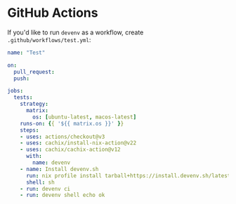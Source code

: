 # GitHub Actions

If you'd like to run `devenv` as a workflow, create `.github/workflows/test.yml`:

```yaml
name: "Test"

on:
  pull_request:
  push:

jobs:
  tests:
    strategy:
      matrix:
        os: [ubuntu-latest, macos-latest]
    runs-on: {{ '${{ matrix.os }}' }}
    steps:
    - uses: actions/checkout@v3
    - uses: cachix/install-nix-action@v22
    - uses: cachix/cachix-action@v12
      with:
        name: devenv
    - name: Install devenv.sh
      run: nix profile install tarball+https://install.devenv.sh/latest
      shell: sh
    - run: devenv ci
    - run: devenv shell echo ok
```
